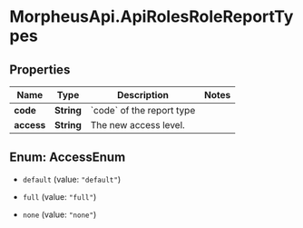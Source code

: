 # MorpheusApi.ApiRolesRoleReportTypes

## Properties

Name | Type | Description | Notes
------------ | ------------- | ------------- | -------------
**code** | **String** | &#x60;code&#x60; of the report type | 
**access** | **String** | The new access level. | 



## Enum: AccessEnum


* `default` (value: `"default"`)

* `full` (value: `"full"`)

* `none` (value: `"none"`)




